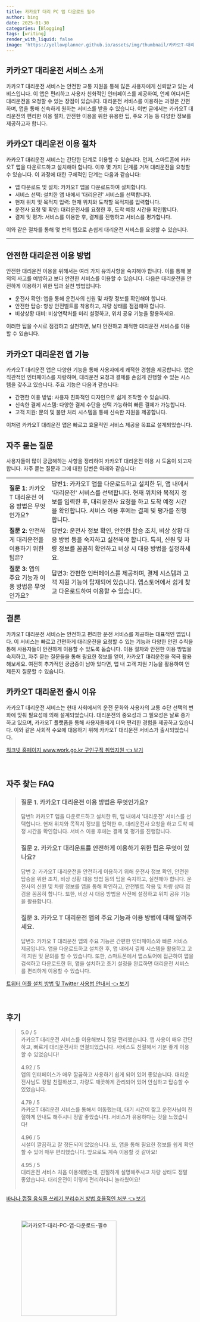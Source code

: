 ```yaml
---
title: 카카오T 대리 PC 앱 다운로드 필수
author: bing
date: 2025-01-30
categories: [Blogging]
tags: [writing]
render_with_liquid: false
image: 'https://yellowplanner.github.io/assets/img/thumbnail/카카오T-대리-PC-앱-다운로드-필수.webp'
---
```



<h2 id='카카오T_대리운전_서비스_소개'>카카오T 대리운전 서비스 소개</h2>

<p>카카오T 대리운전 서비스는 안전한 교통 지원을 통해 많은 사용자에게 신뢰받고 있는 서비스입니다. 이 앱은 편리하고 사용자 친화적인 인터페이스를 제공하여, 언제 어디서든 대리운전을 요청할 수 있는 장점이 있습니다. 대리운전 서비스를 이용하는 과정은 간편하며, 앱을 통해 신속하게 원하는 서비스를 받을 수 있습니다. 이번 글에서는 카카오T 대리운전의 편리한 이용 절차, 안전한 이용을 위한 유용한 팁, 주요 기능 등 다양한 정보를 제공하고자 합니다.</p>

<h2 id='카카오T_대리운전_이용_절차'>카카오T 대리운전 이용 절차</h2>

<p>카카오T 대리운전 서비스는 간단한 단계로 이용할 수 있습니다. 먼저, 스마트폰에 카카오T 앱을 다운로드하고 설치해야 합니다. 이후 몇 가지 단계를 거쳐 대리운전을 요청할 수 있습니다. 이 과정에 대한 구체적인 단계는 다음과 같습니다:</p>

<ul>
    <li>앱 다운로드 및 설치: 카카오T 앱을 다운로드하여 설치합니다.</li>
    <li>서비스 선택: 설치한 앱 내에서 '대리운전' 서비스를 선택합니다.</li>
    <li>현재 위치 및 목적지 입력: 현재 위치와 도착할 목적지를 입력합니다.</li>
    <li>운전사 요청 및 확인: 대리운전사를 요청한 후, 도착 예정 시간을 확인합니다.</li>
    <li>결제 및 평가: 서비스를 이용한 후, 결제를 진행하고 서비스를 평가합니다.</li>
</ul>

<p>이와 같은 절차를 통해 몇 번의 탭으로 손쉽게 대리운전 서비스를 요청할 수 있습니다.</p>

<hr />

<h2 id='안전한_대리운전_이용_방법'>안전한 대리운전 이용 방법</h2>

<p>안전한 대리운전 이용을 위해서는 여러 가지 유의사항을 숙지해야 합니다. 이를 통해 불의의 사고를 예방하고 보다 안전한 서비스를 이용할 수 있습니다. 다음은 대리운전을 안전하게 이용하기 위한 팁과 실천 방법입니다:</p>

<ul>
    <li>운전사 확인: 앱을 통해 운전사의 신원 및 차량 정보를 확인해야 합니다.</li>
    <li>안전한 탑승: 항상 안전벨트를 착용하고, 차량 상태를 점검해야 합니다.</li>
    <li>비상상황 대비: 비상연락처를 미리 설정하고, 위치 공유 기능을 활용하세요.</li>
</ul>

<p>이러한 팁을 수시로 점검하고 실천하면, 보다 안전하고 쾌적한 대리운전 서비스를 이용할 수 있습니다.</p>

<h2 id='카카오T_대리운전_앱_기능'>카카오T 대리운전 앱 기능</h2>

<p>카카오T 대리운전 앱은 다양한 기능을 통해 사용자에게 쾌적한 경험을 제공합니다. 앱은 직관적인 인터페이스를 자랑하며, 대리운전 요청과 결제를 손쉽게 진행할 수 있는 시스템을 갖추고 있습니다. 주요 기능은 다음과 같습니다:</p>

<ul>
    <li>간편한 이용 방법: 사용자 친화적인 디자인으로 쉽게 조작할 수 있습니다.</li>
    <li>신속한 결제 시스템: 다양한 결제 수단을 선택 가능하여 빠른 결제가 가능합니다.</li>
    <li>고객 지원: 문의 및 불만 처리 시스템을 통해 신속한 지원을 제공합니다.</li>
</ul>

<p>이처럼 카카오T 대리운전 앱은 빠르고 효율적인 서비스 제공을 목표로 설계되었습니다.</p>

<h2 id='자주_묻는_질문'>자주 묻는 질문</h2>

<p>사용자들이 많이 궁금해하는 사항을 정리하여 카카오T 대리운전 이용 시 도움이 되고자 합니다. 자주 묻는 질문과 그에 대한 답변은 아래와 같습니다:</p>

<table>
    <tr>
        <td><b>질문 1</b>: 카카오T 대리운전 이용 방법은 무엇인가요?</td>
        <td>답변1: 카카오T 앱을 다운로드하고 설치한 뒤, 앱 내에서 '대리운전' 서비스를 선택합니다. 현재 위치와 목적지 정보를 입력한 후, 대리운전사 요청을 하고 도착 예정 시간을 확인합니다. 서비스 이용 후에는 결제 및 평가를 진행합니다.</td>
    </tr>
    <tr>
        <td><b>질문 2</b>: 안전하게 대리운전을 이용하기 위한 팁은?</td>
        <td>답변2: 운전사 정보 확인, 안전한 탑승 조치, 비상 상황 대응 방법 등을 숙지하고 실천해야 합니다. 특히, 신원 및 차량 정보를 꼼꼼히 확인하고 비상 시 대응 방법을 설정하세요.</td>
    </tr>
    <tr>
        <td><b>질문 3</b>: 앱의 주요 기능과 이용 방법은 무엇인가요?</td>
        <td>답변3: 간편한 인터페이스를 제공하며, 결제 시스템과 고객 지원 기능이 탑재되어 있습니다. 앱스토어에서 쉽게 찾고 다운로드하여 이용할 수 있습니다.</td>
    </tr>
</table>

<h2 id='결론'>결론</h2>

<p>카카오T 대리운전 서비스는 안전하고 편리한 운전 서비스를 제공하는 대표적인 앱입니다. 이 서비스는 빠르고 간편하게 대리운전을 요청할 수 있는 기능과 다양한 안전 수칙을 통해 사용자들이 안전하게 이용할 수 있도록 돕습니다. 이용 절차와 안전한 이용 방법을 숙지하고, 자주 묻는 질문들을 통해 필요한 정보를 얻어, 카카오T 대리운전을 적극 활용해보세요. 여전히 추가적인 궁금증이 남아 있다면, 앱 내 고객 지원 기능을 활용하여 언제든지 질문할 수 있습니다.</p>

<h2 id='카카오T_대리운전_출시_이유'>카카오T 대리운전 출시 이유</h2>

<p>카카오T 대리운전 서비스는 현대 사회에서의 운전 문화와 사용자의 교통 수단 선택의 변화에 맞춰 필요성에 의해 설계되었습니다. 대리운전의 중요성과 그 필요성은 날로 증가하고 있으며, 카카오T 플랫폼을 통해 사용자들에게 더욱 편리한 경험을 제공하고 있습니다. 이와 같은 사회적 수요에 대응하기 위해 카카오T 대리운전 서비스가 출시되었습니다.</p>


<p><a class="click-button" title="워크넷 홈페이지 www.work.go.kr 구인구직 취업지원" href="https://yellowplanner.github.io/posts/%EC%9B%8C%ED%81%AC%EB%84%B7-%ED%99%88%ED%8E%98%EC%9D%B4%EC%A7%80-www.work.go.kr-%EA%B5%AC%EC%9D%B8%EA%B5%AC%EC%A7%81-%EC%B7%A8%EC%97%85%EC%A7%80%EC%9B%90/" rel="dofollow">워크넷 홈페이지 www.work.go.kr 구인구직 취업지원 👈 보기</a></p><br>
<h2 id='자주_찾는_FAQ'>자주 찾는 FAQ</h2>
<div itemscope="" itemtype="https://schema.org/FAQPage"> 
<blockquote> 
<div itemscope="" itemprop="mainEntity" itemtype="https://schema.org/Question"> 
<h3 itemprop="name">질문 1. 카카오T 대리운전 이용 방법은 무엇인가요?</h3> 
<div itemscope="" itemprop="acceptedAnswer" itemtype="https://schema.org/Answer"> 
<span itemprop="text"> 
<p>답변1: 카카오T 앱을 다운로드하고 설치한 뒤, 앱 내에서 '대리운전' 서비스를 선택합니다. 현재 위치와 목적지 정보를 입력한 후, 대리운전사 요청을 하고 도착 예정 시간을 확인합니다. 서비스 이용 후에는 결제 및 평가를 진행합니다.</p> 
</span> 
</div> 
</div> 
<div itemscope="" itemprop="mainEntity" itemtype="https://schema.org/Question"> 
<h3 itemprop="name">질문 2. 카카오T 대리운트를 안전하게 이용하기 위한 팁은 무엇이 있나요?</h3> 
<div itemscope="" itemprop="acceptedAnswer" itemtype="https://schema.org/Answer"> 
<span itemprop="text"> 
<p>답변 2: 카카오T 대리운전을 안전하게 이용하기 위해 운전사 정보 확인, 안전한 탑승을 위한 조치, 비상 상황 대응 방법 등의 팁을 숙지하고, 실천해야 합니다. 운전사의 신원 및 차량 정보를 앱을 통해 확인하고, 안전벨트 착용 및 차량 상태 점검을 꼼꼼히 합니다. 또한, 비상 시 대응 방법을 사전에 설정하고 위치 공유 기능을 활용합니다.</p> 
</span> 
</div> 
</div> 
<div itemscope="" itemprop="mainEntity" itemtype="https://schema.org/Question"> 
<h3 itemprop="name">질문 3. 카카오 T 대리운전 앱의 주요 기능과 이용 방법에 대해 알려주세요.</h3> 
<div itemscope="" itemprop="acceptedAnswer" itemtype="https://schema.org/Answer"> 
<span itemprop="text"> 
<p>답변3: 카카오 T 대리운전 앱의 주요 기능은 간편한 인터페이스와 빠른 서비스 제공입니다. 앱을 다운로드하고 설치한 후, 앱 내에서 결제 시스템을 활용하고 고객 지원 및 문의를 할 수 있습니다. 또한, 스마트폰에서 앱스토어에 접근하여 앱을 검색하고 다운로드한 뒤, 앱을 설치하고 초기 설정을 완료하면 대리운전 서비스를 편리하게 이용할 수 있습니다.</p> 
</span> 
</div> 
</div> 
</blockquote> 
</div>
<p><a class="click-button" title="트위터 어플 설치 방법 및 Twitter 사용법 안내서" href="https://yellowplanner.github.io/posts/%ED%8A%B8%EC%9C%84%ED%84%B0-%EC%96%B4%ED%94%8C-%EC%84%A4%EC%B9%98-%EB%B0%A9%EB%B2%95-%EB%B0%8F-Twitter-%EC%82%AC%EC%9A%A9%EB%B2%95-%EC%95%88%EB%82%B4%EC%84%9C/" rel="dofollow">트위터 어플 설치 방법 및 Twitter 사용법 안내서 👈 보기</a></p><br>
<h2 id='후기'>후기</h2>
<div itemscope itemtype="https://schema.org/Product">
  <blockquote>
  <div itemprop="review" itemscope itemtype="https://schema.org/Review">
      <div itemprop="reviewRating" itemscope itemtype="https://schema.org/Rating"> <span itemprop="ratingValue">5.0</span> / <span itemprop="bestRating">5</span> </div>
      <span itemprop="reviewBody">카카오T 대리운전 서비스를 이용해보니 정말 편리했습니다. 앱 사용이 매우 간단하고, 빠르게 대리운전사와 연결되었습니다. 서비스도 친절해서 기분 좋게 이용할 수 있었습니다!</span>
  </div>
  <br>
  <div itemprop="review" itemscope itemtype="https://schema.org/Review">
      <div itemprop="reviewRating" itemscope itemtype="https://schema.org/Rating"> <span itemprop="ratingValue">4.92</span> / <span itemprop="bestRating">5</span> </div>
      <span itemprop="reviewBody">앱의 인터페이스가 매우 깔끔하고 사용하기 쉽게 되어 있어 좋았습니다. 대리운전사님도 정말 친절하셨고, 차량도 깨끗하게 관리되어 있어 안심하고 탑승할 수 있었습니다.</span>
  </div>
  <br>
  <div itemprop="review" itemscope itemtype="https://schema.org/Review">
      <div itemprop="reviewRating" itemscope itemtype="https://schema.org/Rating"> <span itemprop="ratingValue">4.79</span> / <span itemprop="bestRating">5</span> </div>
      <span itemprop="reviewBody">카카오T 대리운전 서비스를 통해서 이동했는데, 대기 시간이 짧고 운전사님이 친절하게 안내도 해주시니 정말 좋았습니다. 서비스가 유용하다는 것을 느꼈습니다!</span>
  </div>
  <br>
  <div itemprop="review" itemscope itemtype="https://schema.org/Review">
      <div itemprop="reviewRating" itemscope itemtype="https://schema.org/Rating"> <span itemprop="ratingValue">4.96</span> / <span itemprop="bestRating">5</span> </div>
      <span itemprop="reviewBody">시설이 깔끔하고 잘 정돈되어 있었습니다. 또, 앱을 통해 필요한 정보를 쉽게 확인할 수 있어 매우 편리했습니다. 앞으로도 계속 이용할 것 같아요!</span>
  </div>
  <br>
  <div itemprop="review" itemscope itemtype="https://schema.org/Review">
      <div itemprop="reviewRating" itemscope itemtype="https://schema.org/Rating"> <span itemprop="ratingValue">4.95</span> / <span itemprop="bestRating">5</span> </div>
      <span itemprop="reviewBody">대리운전 서비스 처음 이용해봤는데, 친절하게 설명해주시고 차량 상태도 정말 좋았습니다. 대리운전이 이렇게 편리하다니 놀라웠어요!</span>
  </div>
  <br>
  </blockquote>
</div>
<p><a class="click-button" title="바나나 껍질 음식물 쓰레기 분리수거 방법 효율적인 처분" href="https://yellowplanner.github.io/posts/%EB%B0%94%EB%82%98%EB%82%98-%EA%BB%8D%EC%A7%88-%EC%9D%8C%EC%8B%9D%EB%AC%BC-%EC%93%B0%EB%A0%88%EA%B8%B0-%EB%B6%84%EB%A6%AC%EC%88%98%EA%B1%B0-%EB%B0%A9%EB%B2%95-%ED%9A%A8%EC%9C%A8%EC%A0%81%EC%9D%B8-%EC%B2%98%EB%B6%84/" rel="dofollow">바나나 껍질 음식물 쓰레기 분리수거 방법 효율적인 처분 👈 보기</a></p><br>
<figure class="image"><img src="https://yellowplanner.github.io/assets/img/thumbnail/카카오T-대리-PC-앱-다운로드-필수.webp" alt="카카오T-대리-PC-앱-다운로드-필수" width="256" height="256"></figure>